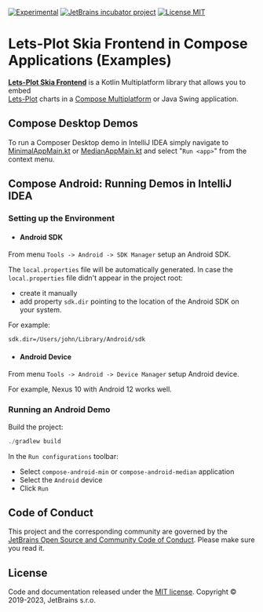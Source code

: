 [![Experimental](https://kotl.in/badges/experimental.svg)](https://kotlinlang.org/docs/components-stability.html)
[![JetBrains incubator project](https://jb.gg/badges/incubator.svg)](https://confluence.jetbrains.com/display/ALL/JetBrains+on+GitHub)
[![License MIT](https://img.shields.io/badge/License-MIT-yellow.svg)](https://raw.githubusercontent.com/JetBrains/lets-plot-compose-demos/master/LICENSE)


# Lets-Plot Skia Frontend in Compose Applications (Examples)

[**Lets-Plot Skia Frontend**](https://github.com/JetBrains/lets-plot-skia) is a Kotlin Multiplatform library that allows you to embed \
[Lets-Plot](https://github.com/JetBrains/lets-plot) charts in a [Compose Multiplatform](https://github.com/JetBrains/compose-multiplatform) or Java Swing application.


## Compose Desktop Demos

To run a Composer Desktop demo in IntelliJ IDEA simply navigate to [MinimalAppMain.kt](https://github.com/JetBrains/lets-plot-compose-demos/tree/main/compose-desktop/src/main/kotlin/demo/letsPlot/composeDesktop/minimal) or [MedianAppMain.kt](https://github.com/JetBrains/lets-plot-compose-demos/tree/main/compose-desktop/src/main/kotlin/demo/letsPlot/composeDesktop/median) and select "`Run <app>`" from the context menu.

## Compose Android: Running Demos in IntelliJ IDEA

### Setting up the Environment

- #### Android SDK

From menu `Tools -> Android -> SDK Manager` setup an Android SDK.

The `local.properties` file will be automatically generated.
In case the `local.properties` file didn't appear in the project root:
- create it manually
- add property `sdk.dir` pointing to the location of the Android SDK on your system.

For example:
```
sdk.dir=/Users/john/Library/Android/sdk
```

- #### Android Device

From menu `Tools -> Android -> Device Manager` setup Android device.

For example, Nexus 10 with Android 12 works well.

### Running an Android Demo
       
Build the project:
```Kotlin
./gradlew build
```

In the `Run configurations` toolbar:
- Select `compose-android-min` or `compose-android-median` application
- Select the `Android` device
- Click `Run`

## Code of Conduct

This project and the corresponding community are governed by the
[JetBrains Open Source and Community Code of Conduct](https://confluence.jetbrains.com/display/ALL/JetBrains+Open+Source+and+Community+Code+of+Conduct).
Please make sure you read it.

## License

Code and documentation released under
the [MIT license](https://github.com/JetBrains/lets-plot-compose-demos/blob/master/LICENSE).
Copyright © 2019-2023, JetBrains s.r.o.
